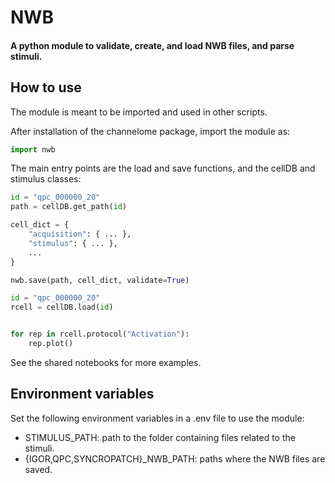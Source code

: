 # NWB

#### A python module to validate, create, and load NWB files, and parse stimuli.

## How to use

The module is meant to be imported and used in other scripts.

After installation of the channelome package, import the module as:

```python
import nwb
```

The main entry points are the load and save functions, and the cellDB and stimulus classes:

```python
id = "qpc_000000_20"
path = cellDB.get_path(id)

cell_dict = {
    "acquisition": { ... },
    "stimulus": { ... },
    ...
}

nwb.save(path, cell_dict, validate=True)
```

```python
id = "qpc_000000_20"
rcell = cellDB.load(id)


for rep in rcell.protocol("Activation"):
    rep.plot()
```

See the shared notebooks for more examples.

## Environment variables

Set the following environment variables in a .env file to use the module:

* STIMULUS_PATH:                   path to the folder containing files related to the stimuli.
* {IGOR,QPC,SYNCROPATCH}_NWB_PATH: paths where the NWB files are saved.

